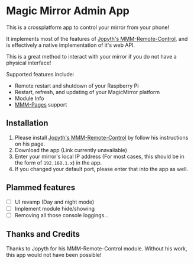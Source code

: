 # Magic Mirror Admin App

This is a crossplatform app to control your mirror from your phone!

It implements most of the features of [Jopyth's MMM-Remote-Control][1], and is effectively a native implementation
of it's web API.

This is a great method to interact with your mirror if you do not have a physical interface!

Supported features include:
* Remote restart and shutdown of your Raspberry Pi
* Restart, refresh, and updating of your MagicMirror platform
* Module Info
* [MMM-Pages][2] support

## Installation

1. Please install [Jopyth's MMM-Remote-Control][1] by follow his instructions on his page.
2. Download the app (Link currently unavailable)
3. Enter your mirror's local IP address (For most cases, this should be in the form of `192.168.1.x`) in the app.
4. If you changed your default port, please enter that into the app as well.

## Plammed features
- [ ] UI revamp (Day and night mode)
- [ ] Implement module hide/showing
- [ ] Removing all those console loggings...

## Thanks and Credits
Thanks to Jopyth for his MMM-Remote-Control module. Without his work, this app would not have been possible!

[1]: https://github.com/Jopyth/MMM-Remote-Control
[2]: https://github.com/edward-shen/MMM-pages